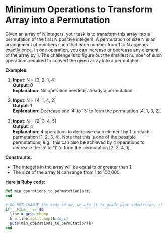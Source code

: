# Minimum Operations to Transform Array into a Permutation

Given an array of N integers, your task is to transform this array into a permutation of the first N positive integers. A permutation of size N is an arrangement of numbers such that each number from 1 to N appears exactly once. In one operation, you can increase or decrease any element of the array by 1. The challenge is to figure out the smallest number of such operations required to convert the given array into a permutation.

**Examples:**

1. **Input**: N = [3, 2, 1, 4]  
   **Output**: 0  
   **Explanation**: No operation needed; already a permutation.

2. **Input**: N = [4, 1, 4, 2]  
   **Output**: 1  
   **Explanation**: Decrease one '4' to '3' to form the permutation [4, 1, 3, 2].

3. **Input**: N = [2, 3, 4, 5]  
   **Output**: 4  
   **Explanation**: 4 operations to decrease each element by 1 to reach permutation [1, 2, 3, 4]. Note that this is one of the possible permutations, e.g., this can also be achieved by 4 operations to decrease the '5' to '1' to form the permutation [2, 3, 4, 1].

**Constraints:**

- The integers in the array will be equal to or greater than 1.
- The size of the array N can range from 1 to 100,000.

**Here is Ruby code:**

```ruby
def min_operations_to_permutation(arr)
end

# DO NOT CHANGE the code below, we use it to grade your submission, if changed your submission will be rated
if __FILE__ == $0
  line = gets.chomp
  k = line.split.map(&:to_i)
  puts min_operations_to_permutation(k)
end
```
